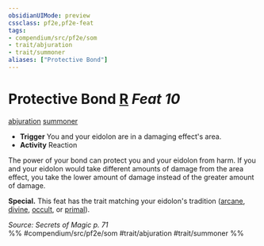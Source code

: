 ```yaml
---
obsidianUIMode: preview
cssclass: pf2e,pf2e-feat
tags:
- compendium/src/pf2e/som
- trait/abjuration
- trait/summoner
aliases: ["Protective Bond"]
---
```

# Protective Bond  [R](chapter-9-playing-the-game.md#Actions "Reaction") *Feat 10*  
[abjuration](abjuration.md "Abjuration School Trait")  [summoner](Reference/Rules/Traits/summoner-som.md "Summoner Class Trait")  

- **Trigger** You and your eidolon are in a damaging effect's area.
- **Activity** Reaction

The power of your bond can protect you and your eidolon from harm. If you and your eidolon would take different amounts of damage from the area effect, you take the lower amount of damage instead of the greater amount of damage.

**Special.** This feat has the trait matching your eidolon's tradition ([arcane](arcane.md "Arcane Tradition Trait"), [divine](divine.md "Divine Tradition Trait"), [occult](occult.md "Occult Tradition Trait"), or [primal](primal.md "Primal Tradition Trait")).

*Source: Secrets of Magic p. 71*  
%% #compendium/src/pf2e/som #trait/abjuration #trait/summoner %%